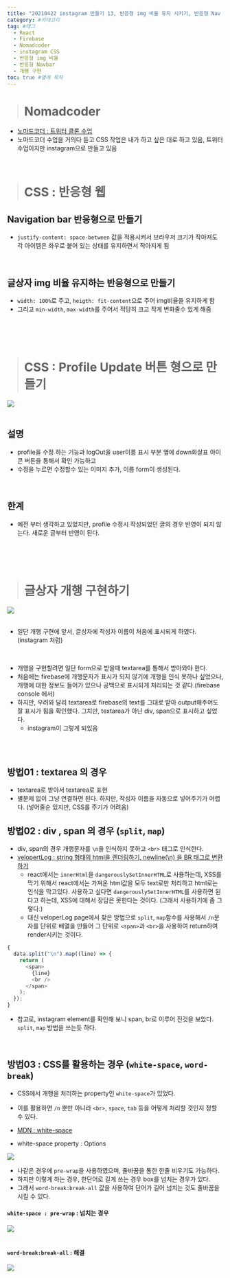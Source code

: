 ```yaml
---
title: "20210422 instagram 만들기 13, 반응형 img 비율 유지 시키기, 반응형 Nav bar, profile-update CSS, 글상자 개행(/n) 구현하기(3가지 방법)" #제목
category: #카테고리
tag: #태그
  - React
  - Firebase
  - Nomadcoder
  - instagram CSS
  - 반응형 img 비율
  - 반응형 Navbar
  - 개행 구현
toc: true #옆에 목차
---
```


> # Nomadcoder

- [노마드코더 : 트위터 클론 수업](https://nomadcoders.co/nwitter)
- 노마드코더 수업을 거의다 듣고 CSS 작업은 내가 하고 싶은 대로 하고 있음, 트위터 수업이지만 instagram으로 만들고 있음

<br>

> # CSS : 반응형 웹

## Navigation bar 반응형으로 만들기

- `justify-content: space-between` 값을 적용시켜서 브라우저 크기가 작아져도 각 아이템은 좌우로 붙어 있는 상태를 유지하면서 작아지게 됨

<br>

## 글상자 img 비율 유지하는 반응형으로 만들기

- `width: 100%`로 주고, `heigth: fit-content`으로 주어 img비율을 유지하게 함
- 그리고 `min-width`, `max-width`를 주어서 적당히 크고 작게 변화줄수 있게 해줌

<br>
<br>
<br>

> # CSS : Profile Update 버튼 형으로 만들기

<img src="../assets/img/racstagram_editProfile.gif">

<br>
<br>

## 설명

- profile을 수정 하는 기능과 logOut을 user이름 표시 부분 옆에 down화살표 아이콘 버튼을 통해서 확인 가능하고
- 수정을 누르면 수정할수 있는 이미지 추가, 이름 form이 생성된다.

<br>

## 한계

- 예전 부터 생각하고 있었지만, profile 수정시 작성되었던 글의 경우 반영이 되지 않는다. 새로운 글부터 반영이 된다.

<br>
<br>
<br>

> # 글상자 개행 구현하기

<img src="../assets/img/racstagram_newline.gif">

<br>
<br>

- 일단 개행 구현에 앞서, 글상자에 작성자 이름이 처음에 표시되게 하였다.(instagram 처럼)

<br>

- 개행을 구현할려면 일단 form으로 받을때 textarea를 통해서 받아와야 한다.
- 처음에는 firebase에 개행문자가 표시가 되지 않기에 개행을 인식 못하나 싶었으나, 개행에 대한 정보도 들어가 있으나 공백으로 표시되게 처리되는 것 같다.(firebase console 에서)
- 하지만, 우려와 달리 textarea로 firebase의 text를 그대로 받아 output해주어도 잘 표시가 됨을 확인했다. 그치만, textarea가 아닌 div, span으로 표시하고 싶었다.
  - instagram이 그렇게 되있음

<br>
<br>

## 방법01 : textarea 의 경우

- textarea로 받아서 textarea로 표현
- 별문제 없이 그냥 연결하면 된다. 하지만, 작성자 이름을 자동으로 넣어주기가 어렵다. (넣어줄순 있지만, CSS를 주기가 어려움)

## 방법02 : div , span 의 경우 (`split`, `map`)

- div, span의 경우 개행문자를 `\n`을 인식하지 못하고 `<br>` 태그로 인식한다.
- [velopertLog : string 형태의 html을 렌더링하기, newline(\n) 을 BR 태그로 변환하기](https://velopert.com/1896)
  - react에서는 `innerHtml`을 `dangerouslySetInnerHTML`로 사용하는데, XSS를 막기 위해서 react에서는 가져온 html값을 모두 text로만 처리하고 html로는 인식을 막고있다. 사용하고 싶다면 `dangerouslySetInnerHTML`를 사용하면 된다고 하는데, XSS에 대해서 장담은 못한다는 것이다. (그래서 사용하기에 좀 그렇다.)
  - 대신 veloperLog page에서 찾은 방법으로 `split`, `map`함수를 사용해서 `/n`문자를 단위로 배열을 만들어 그 단위로 `<span>`과 `<br>`을 사용하여 return하여 render시키는 것이다.

```js
{
  data.split("\n").map((line) => {
    return (
      <span>
        {line}
        <br />
      </span>
    );
  });
}
```

- 참고로, instagram element를 확인해 보니 span, br로 이루어 진것을 보았다. `split`, `map` 방법을 쓰는듯 하다.

<br>

## 방법03 : CSS를 활용하는 경우 (`white-space`, `word-break`)

- CSS에서 개행을 처리하는 property인 `white-space`가 있었다.
- 이를 활용하면 `/n` 뿐만 아니라 `<br>`, `space`, `tab` 등을 어떻게 처리할 것인지 정할 수 있다.
- [MDN : white-space](https://developer.mozilla.org/ko/docs/Web/CSS/white-space)

- white-space property : Options

<img src="../assets/img/white-space.png">

- 나같은 경우에 `pre-wrap`을 사용하였으며, 줄바꿈을 통한 한줄 비우기도 가능하다.
- 하지만 이렇게 하는 경우, 한단어로 길게 쓰는 경우 box를 넘치는 경우가 있다.
- 그래서 `word-break:break-all` 값을 사용하여 단어가 길어 넘치는 것도 줄바꿈을 시킬 수 있다.

#### `white-space : pre-wrap` : 넘치는 경우

<img src="../assets/img/racstagram_overwidth.png">

<br>
<br>

#### `word-break:break-all` : 해결

<img src="../assets/img/racstagram_wordBreak.png">
